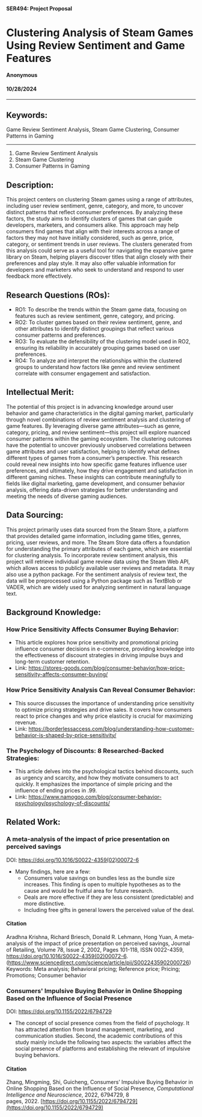 #### SER494: Project Proposal

# Clustering Analysis of Steam Games Using Review Sentiment and Game Features

#### Anonymous

#### 10/28/2024

  

---

  

## Keywords:

Game Review Sentiment Analysis, Steam Game Clustering, Consumer Patterns in Gaming

  

---

  

1. Game Review Sentiment Analysis
2. Steam Game Clustering
3. Consumer Patterns in Gaming


  
## Description: 
This project centers on clustering Steam games using a range of attributes, including user review sentiment, genre, category, and more, to uncover distinct patterns that reflect consumer preferences. By analyzing these factors, the study aims to identify clusters of games that can guide developers, marketers, and consumers alike. This approach may help consumers find games that align with their interests across a range of factors they may not have initially considered, such as genre, price, category, or sentiment trends in user reviews. The clusters generated from this analysis could serve as a useful tool for navigating the expansive game library on Steam, helping players discover titles that align closely with their preferences and play style. It may also offer valuable information for developers and marketers who seek to understand and respond to user feedback more effectively.
  


## Research Questions (ROs):
- RO1: To describe the trends within the Steam game data, focusing on features such as review sentiment, genre, category, and pricing.
- RO2: To cluster games based on their review sentiment, genre, and other attributes to identify distinct groupings that reflect various consumer patterns and preferences.
- RO3: To evaluate the defensibility of the clustering model used in RO2, ensuring its reliability in accurately grouping games based on user preferences.
- RO4: To analyze and interpret the relationships within the clustered groups to understand how factors like genre and review sentiment correlate with consumer engagement and satisfaction.



## Intellectual Merit: 
The potential of this project is in advancing knowledge around user behavior and game characteristics in the digital gaming market, particularly through novel combinations of review sentiment analysis and clustering of game features. By leveraging diverse game attributes—such as genre, category, pricing, and review sentiment—this project will explore nuanced consumer patterns within the gaming ecosystem. The clustering outcomes have the potential to uncover previously unobserved correlations between game attributes and user satisfaction, helping to identify what defines different types of games from a consumer’s perspective. This research could reveal new insights into how specific game features influence user preferences, and ultimately, how they drive engagement and satisfaction in different gaming niches. These insights can contribute meaningfully to fields like digital marketing, game development, and consumer behavior analysis, offering data-driven strategies for better understanding and meeting the needs of diverse gaming audiences.

  
  

## Data Sourcing: 
This project primarily uses data sourced from the Steam Store, a platform that provides detailed game information, including game titles, genres, pricing, user reviews, and more. The Steam Store data offers a foundation for understanding the primary attributes of each game, which are essential for clustering analysis. To incorporate review sentiment analysis, this project will retrieve individual game review data using the Steam Web API, which allows access to publicly available user reviews and metadata. It may also use a python package. For the sentiment analysis of review text, the data will be preprocessed using a Python package such as TextBlob or VADER, which are widely used for analyzing sentiment in natural language text.
  
  

## Background Knowledge: 
###  How Price Sensitivity Affects Consumer Buying Behavior:
- This article explores how price sensitivity and promotional pricing influence consumer decisions in e-commerce, providing knowledge into the effectiveness of discount strategies in driving impulse buys and long-term customer retention.
- Link: https://stores-goods.com/blog/consumer-behavior/how-price-sensitivity-affects-consumer-buying/

### How Price Sensitivity Analysis Can Reveal Consumer Behavior:
- This source discusses the importance of understanding price sensitivity to optimize pricing strategies and drive sales. It covers how consumers react to price changes and why price elasticity is crucial for maximizing revenue.
- Link: https://borderlessaccess.com/blog/understanding-how-customer-behavior-is-shaped-by-price-sensitivity/

### The Psychology of Discounts: 8 Researched-Backed Strategies:
- This article delves into the psychological tactics behind discounts, such as urgency and scarcity, and how they motivate consumers to act quickly. It emphasizes the importance of simple pricing and the influence of ending prices in .99.
- Link: https://www.namogoo.com/blog/consumer-behavior-psychology/psychology-of-discounts/

## Related Work: 

### A meta-analysis of the impact of price presentation on perceived savings

DOI: https://doi.org/10.1016/S0022-4359(02)00072-6
- Many findings, here are a few:
	- Consumers value savings on bundles less as the bundle size increases. This finding is open to multiple hypotheses as to the cause and would be fruitful area for future research.
	- Deals are more effective if they are less consistent (predictable) and more distinctive.
	- Including free gifts in general lowers the perceived value of the deal.
#### Citation

Aradhna Krishna, Richard Briesch, Donald R. Lehmann, Hong Yuan,
A meta-analysis of the impact of price presentation on perceived savings,
Journal of Retailing,
Volume 78, Issue 2,
2002,
Pages 101-118,
ISSN 0022-4359,
https://doi.org/10.1016/S0022-4359(02)00072-6.
(https://www.sciencedirect.com/science/article/pii/S0022435902000726)
Keywords: Meta analysis; Behavioral pricing; Reference price; Pricing; Promotions; Consumer behavior


### Consumers' Impulsive Buying Behavior in Online Shopping Based on the Influence of Social Presence

DOI: https://doi.org/10.1155/2022/6794729
- The concept of social presence comes from the field of psychology. It has attracted attention from brand management, marketing, and communication studies. Second, the academic contributions of this study mainly include the following two aspects: the variables affect the social presence of platforms and establishing the relevant of impulsive buying behaviors. 

#### Citation

Zhang, Mingming, Shi, Guicheng, Consumers’ Impulsive Buying Behavior in Online Shopping Based on the Influence of Social Presence, _Computational Intelligence and Neuroscience_, 2022, 6794729, 8 pages, 2022. [https://doi.org/10.1155/2022/6794729](https://doi.org/10.1155/2022/6794729)